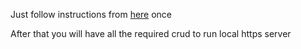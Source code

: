 Just follow instructions from [here](https://gist.github.com/cecilemuller/9492b848eb8fe46d462abeb26656c4f8) once

After that you will have all the required crud to run local https server